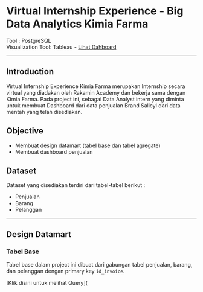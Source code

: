 # Virtual Internship Experience - Big Data Analytics Kimia Farma

Tool : PostgreSQL <br>
Visualization Tool: Tableau - [Lihat Dahboard](https://public.tableau.com/app/profile/sonia.epifany.sandah/viz/trial_16945811128870/Dashboard2) <br>

---

## Introduction
Virtual Internship Experience Kimia Farma merupakan Internship secara virtual yang diadakan oleh Rakamin Academy dan bekerja sama dengan Kimia Farma. Pada project ini, sebagai Data Analyst intern yang diminta untuk membuat Dashboard dari data penjualan Brand Salicyl dari data mentah yang telah disediakan.

## Objective
- Membuat design datamart (tabel base dan tabel agregate)
- Membuat dashboard penjualan 

## Dataset <br>
Dataset yang disediakan terdiri dari tabel-tabel berikut : 

- Penjualan
- Barang
- Pelanggan

---

## Design Datamart
### Tabel Base
Tabel base dalam project ini dibuat dari gabungan tabel penjualan, barang, dan pelanggan dengan primary key `id_invoice`.

[Klik disini untuk melihat Query](

